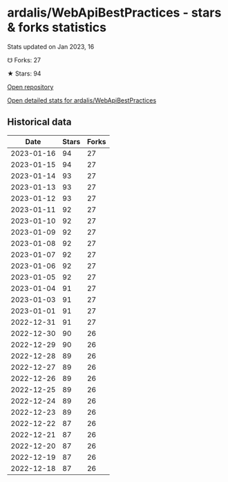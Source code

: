 # ardalis/WebApiBestPractices - stars & forks statistics

Stats updated on Jan 2023, 16

☋ Forks: 27

★ Stars: 94

[Open repository](https://github.com/ardalis/WebApiBestPractices)

[Open detailed stats for ardalis/WebApiBestPractices](https://reviewgithub.com/rep/ardalis/WebApiBestPractices)

## Historical data
| Date | Stars | Forks |
|------|-------|-------|
| 2023-01-16 | 94 | 27 | 
| 2023-01-15 | 94 | 27 | 
| 2023-01-14 | 93 | 27 | 
| 2023-01-13 | 93 | 27 | 
| 2023-01-12 | 93 | 27 | 
| 2023-01-11 | 92 | 27 | 
| 2023-01-10 | 92 | 27 | 
| 2023-01-09 | 92 | 27 | 
| 2023-01-08 | 92 | 27 | 
| 2023-01-07 | 92 | 27 | 
| 2023-01-06 | 92 | 27 | 
| 2023-01-05 | 92 | 27 | 
| 2023-01-04 | 91 | 27 | 
| 2023-01-03 | 91 | 27 | 
| 2023-01-01 | 91 | 27 | 
| 2022-12-31 | 91 | 27 | 
| 2022-12-30 | 90 | 26 | 
| 2022-12-29 | 90 | 26 | 
| 2022-12-28 | 89 | 26 | 
| 2022-12-27 | 89 | 26 | 
| 2022-12-26 | 89 | 26 | 
| 2022-12-25 | 89 | 26 | 
| 2022-12-24 | 89 | 26 | 
| 2022-12-23 | 89 | 26 | 
| 2022-12-22 | 87 | 26 | 
| 2022-12-21 | 87 | 26 | 
| 2022-12-20 | 87 | 26 | 
| 2022-12-19 | 87 | 26 | 
| 2022-12-18 | 87 | 26 | 

